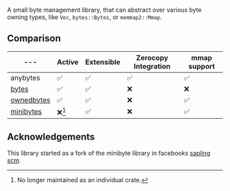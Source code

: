 A small byte management library, that can abstract over various byte owning types, like `Vec`, `bytes::Bytes`, or `memmap2::Mmap`.

## Comparison

| --- | Active | Extensible | Zerocopy Integration | mmap support |
| --- | ------ | ---------- | -------------------- | ------------ |
| anybytes | ✅ | ✅ | ✅ | ✅ |
| [bytes](https://crates.io/crates/bytes) | ✅ | ✅ | ❌ | ❌ |
| [ownedbytes](https://crates.io/crates/ownedbytes) | ✅ | ✅ | ❌ | ✅ |
| [minibytes](https://crates.io/crates/esl01-minibytes) | ❌[^1] | ✅ | ❌ | ✅ |

[^1]: No longer maintained as an individual crate.

## Acknowledgements
This library started as a fork of the minibyte library in facebooks [sapling scm](https://github.com/facebook/sapling).
